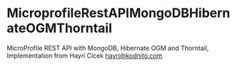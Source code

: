 # MicroprofileRestAPIMongoDBHibernateOGMThorntail
MicroProfile REST API with MongoDB, Hibernate OGM and Thorntail, Implementation from Hayri Cicek hayri@kodnito.com
